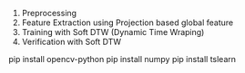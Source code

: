 1. Preprocessing
2. Feature Extraction using Projection based global feature
3. Training with Soft DTW (Dynamic Time Wraping)
4. Verification with Soft DTW

pip install opencv-python
pip install numpy
pip install tslearn
